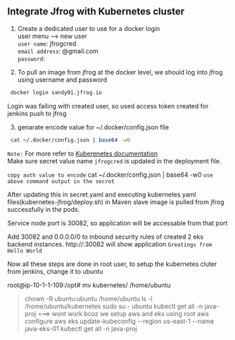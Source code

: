 ## Integrate Jfrog with Kubernetes cluster
  
1. Create a dedicated user to use for a docker login   
     user menu --> new user  
     `user name`: jfrogcred  
     `email address`: <myemail>@gmail.com  
     `password`: <password>  

2. To pull an image from jfrog at the docker level, we should log into jfrog using username and password   
```sh
 docker login sandy01.jfrog.io
```

Login was failing with created user, so used access token created for jenkins push to jfrog

3. genarate encode value for ~/.docker/config.json file 
  ```sh 
   cat ~/.docker/config.json | base64 -w0
   ```
   
`Note:` For more refer to [Kuberenetes documentation](https://kubernetes.io/docs/tasks/configure-pod-container/pull-image-private-registry/)  
Make sure secret value name `jfrogcred` is updated in the deployment file.  

  `copy auth value to encode`
  cat ~/.docker/config.json | base64 -w0
  `use above command output in the secret`


After updating this in secret.yaml and executing kubernetes yaml files(kubernetes-jfrog/deploy.sh) in Maven slave
image is pulled from jfrog successfully in the pods.

Service node port is 30082, so application will be accessable from that port

Add 30082 and 0.0.0.0/0 to inbound security rules of created 2 eks backend instances.
http://<backend-ec2-inst-public-ip>:30082 will show application `Greatings from Hello World`

Now all these steps are done in root user, to setup the kubernetes cluter from jenkins, change it to ubuntu

root@ip-10-1-1-109:/opt# mv kubernetes/ /home/ubuntu
> chown -R ubuntu:ubuntu /home/ubuntu
> ls -l /home/ubuntu/kubernetes
> sudo su - ubuntu
> kubectl get all -n java-proj    ===> wont work bcoz we setup aws and eks using root
> aws configure
> aws eks update-kubeconfig --region us-east-1 --name java-eks-01
> kubectl get all -n java-proj


